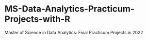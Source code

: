 # MS-Data-Analytics-Practicum-Projects-with-R
Master of Science in Data Analytics: Final Practicum Projects in 2022
